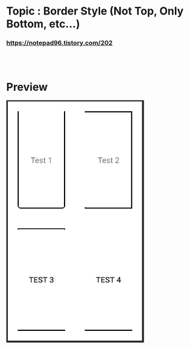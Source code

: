 # Topic : Border Style (Not Top, Only Bottom, etc...)


### https://notepad96.tistory.com/202


<br><br>

# Preview

![preview](preview.png)

